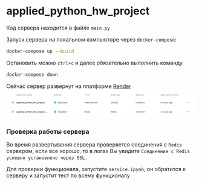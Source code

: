 # applied_python_hw_project
Код сервера находится в файле `main.py`

Запуск сервера на локальном компьюторе через `docker-compose`:
```bash
docker-compose up --build
```

Остановить можно `ctrl+c` и далее обязательно выполнить команду
```bash
docker-compose down
```
Сейчас сервер развернут на платформе [Render](URL "https://dashboard.render.com")
![img.png](img.png)
### Проверка работы сервера
Во время развертывания сервера проверяется соединения с `Redis` сервером, если все хорошо, то в логах Вы увидите `Соединение с Redis успешно установлено через SSL.`

Для проверки функционала, запустите `service.ipynb`, он обратится к серверу и запустит тест по всему функционалу